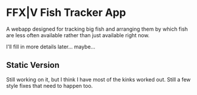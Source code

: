 # FFX|V Fish Tracker App
A webapp designed for tracking big fish and arranging them by which fish are less often available rather than just available right now.

I'll fill in more details later... maybe...

## Static Version

Still working on it, but I think I have most of the kinks worked out. Still a few style fixes that need to happen too.
